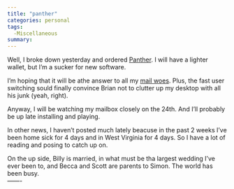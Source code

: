 ```yaml
---
title: "panther"
categories: personal
tags:
  -Miscellaneous
summary: 
---
```

<p>Well, I broke down yesterday and ordered <a href="http://www.apple.com/macosx/overview/" title="Mac OS 10.3">Panther</a>.  I will have a lighter wallet, but I&#8217;m a sucker for new software.</p>

<p>I&#8217;m hoping that it will be athe answer to all my <a href="http://www.doingfine.org/blog/archives/000008.html">mail woes</a>.  Plus, the fast user switching sould finally convince Brian not to clutter up my desktop with all his junk (yeah, right).</p>

<p>Anyway, I will be watching my mailbox closely on the 24th.  And I&#8217;ll probably be up late installing and playing.</p>

<p>In other news, I haven&#8217;t posted much lately beacuse in the past 2 weeks I&#8217;ve been home sick for 4 days and in West Virginia for 4 days.  So I have a lot of reading and posing to catch up on.</p>

<p>On the up side, Billy is married, in what must be tha largest wedding I&#8217;ve ever been to, and Becca and Scott are parents to Simon.  The world has been busy.<br />
&#8212;&#8212;-</p>
